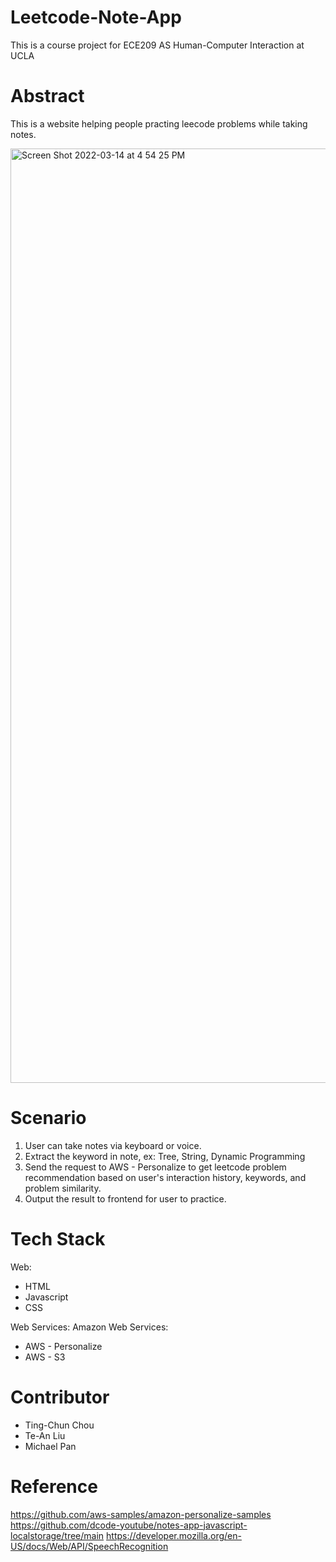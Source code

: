 # Leetcode-Note-App

This is a course project for ECE209 AS Human-Computer Interaction at UCLA

# Abstract
This is a website helping people practing leecode problems while taking notes.

<img width="1495" alt="Screen Shot 2022-03-14 at 4 54 25 PM" src="https://user-images.githubusercontent.com/54812971/158279757-b4674d3c-7345-478e-a1f2-fed6d15eefee.png">

# Scenario
1. User can take notes via keyboard or voice.
2. Extract the keyword in note, ex: Tree, String, Dynamic Programming
3. Send the request to AWS - Personalize to get leetcode problem recommendation based on user's interaction history, keywords, and problem similarity.
4. Output the result to frontend for user to practice.

# Tech Stack
Web: 
* HTML
* Javascript
* CSS

Web Services: 
  Amazon Web Services:
* AWS - Personalize
* AWS - S3

# Contributor
* Ting-Chun Chou
* Te-An Liu 
* Michael Pan

# Reference
https://github.com/aws-samples/amazon-personalize-samples
https://github.com/dcode-youtube/notes-app-javascript-localstorage/tree/main
https://developer.mozilla.org/en-US/docs/Web/API/SpeechRecognition
